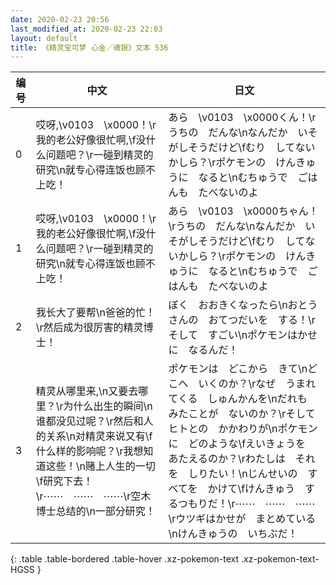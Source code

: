 ```yaml
---
date: 2020-02-23 20:56
last_modified_at: 2020-02-23 22:03
layout: default
title: 《精灵宝可梦 心金／魂银》文本 536
---
```

| 编号 | 中文 | 日文 |
| ---- | ---- | ---- |
| 0 | 哎呀,\v0103　\x0000！\r我的老公好像很忙啊,\f没什么问题吧？\r一碰到精灵的研究\n就专心得连饭也顾不上吃！ | あら　\v0103　\x0000くん！\rうちの　だんな\nなんだか　いそがしそうだけど\fむり　してないかしら？\rポケモンの　けんきゅうに　なると\nむちゅうで　ごはんも　たべないのよ |
| 1 | 哎呀,\v0103　\x0000！\r我的老公好像很忙啊,\f没什么问题吧？\r一碰到精灵的研究\n就专心得连饭也顾不上吃！ | あら　\v0103　\x0000ちゃん！\rうちの　だんな\nなんだか　いそがしそうだけど\fむり　してないかしら？\rポケモンの　けんきゅうに　なると\nむちゅうで　ごはんも　たべないのよ |
| 2 | 我长大了要帮\n爸爸的忙！\r然后成为很厉害的精灵博士！ | ぼく　おおきくなったら\nおとうさんの　おてつだいを　する！\rそして　すごい\nポケモンはかせに　なるんだ！ |
| 3 | 精灵从哪里来,\n又要去哪里？\r为什么出生的瞬间\n谁都没见过呢？\r然后和人的关系\n对精灵来说又有\f什么样的影响呢？\r我想知道这些！\n赌上人生的一切\f研究下去！\r⋯⋯　⋯⋯　⋯⋯\r空木博士总结的\n一部分研究！ | ポケモンは　どこから　きて\nどこへ　いくのか？\rなぜ　うまれてくる　しゅんかんを\nだれも　みたことが　ないのか？\rそして　ヒトとの　かかわりが\nポケモンに　どのような\fえいきょうを　あたえるのか？\rわたしは　それを　しりたい！\nじんせいの　すべてを　かけて\fけんきゅう　するつもりだ！\r⋯⋯　⋯⋯　⋯⋯\rウツギはかせが　まとめている\nけんきゅうの　いちぶだ！ |
{: .table .table-bordered .table-hover .xz-pokemon-text .xz-pokemon-text-HGSS }